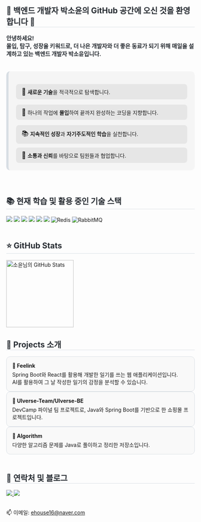 <h2 style="border-bottom: 1px solid #d8dee4; color: #282d33;"> 🪼 백엔드 개발자 박소윤의 GitHub 공간에 오신 것을 환영합니다 🪼 </h2>
<div style="font-weight: 700; font-size: 15px; text-align: left; color: #282d33;">
    안녕하세요!<br>
    <strong>몰입, 탐구, 성장</strong>을 키워드로, 더 나은 개발자와 더 좋은 동료가 되기 위해 매일을 설계하고 있는 백엔드 개발자 <strong>박소윤</strong>입니다. 
</div> 
<br>

<div style="border-left: 6px solid #d8dee4; background-color: #f5f5f5; padding: 20px; margin: 20px 0; border-radius: 10px;">
  <p style="background-color: #e6e6e6; padding: 10px 15px; border-radius: 8px; margin-bottom: 10px;">
    <span style="font-size: 18px;">🚀</span> <strong>새로운 기술</strong>을 적극적으로 탐색합니다.
  </p>
  <p style="background-color: #e6e6e6; padding: 10px 15px; border-radius: 8px; margin-bottom: 10px;">
    <span style="font-size: 18px;">🎯</span> 하나의 작업에 <strong>몰입</strong>하여 끝까지 완성하는 코딩을 지향합니다.
  </p>
  <p style="background-color: #e6e6e6; padding: 10px 15px; border-radius: 8px; margin-bottom: 10px;">
    <span style="font-size: 18px;">📚</span> <strong>지속적인 성장</strong>과 <strong>자기주도적인 학습</strong>을 실천합니다.
  </p>
  <p style="background-color: #e6e6e6; padding: 10px 15px; border-radius: 8px; margin: 0;">
    <span style="font-size: 18px;">🤝</span> <strong>소통과 신뢰</strong>를 바탕으로 팀원들과 협업합니다.
  </p>
</div>

<br>
<h2 style="border-bottom: 1px solid #d8dee4; color: #282d33;"> 📚 현재 학습 및 활용 중인 기술 스택 </h2>
<div style="text-align: left;">
    <img src="https://img.shields.io/badge/Github-181717?style=flat&logo=Github&logoColor=white">
    <img src="https://img.shields.io/badge/Java-007396?style=flat&logo=Java&logoColor=white">
    <img src="https://img.shields.io/badge/MySQL-4479A1?style=flat&logo=MySQL&logoColor=white">
    <img src="https://img.shields.io/badge/Oracle-F80000?style=flat&logo=Oracle&logoColor=white">
    <img src="https://img.shields.io/badge/Spring%20Boot-6DB33F?style=flat&logo=springboot&logoColor=white">
    <img src="https://img.shields.io/badge/Spring-6DB33F?style=flat&logo=Spring&logoColor=white">
    <img src="https://img.shields.io/badge/Redis-DC382D?style=flat&logo=redis&logoColor=white" alt="Redis">
    <img src="https://img.shields.io/badge/RabbitMQ-FF6600?style=flat&logo=rabbitmq&logoColor=white" alt="RabbitMQ">
</div>
<br>
<h2 style="border-bottom: 1px solid #d8dee4; color: #282d33;"> ⭐ GitHub Stats </h2>
<img src="https://github-readme-stats.vercel.app/api?username=ehouse16&show_icons=true&theme=tokyonight&hide_title=true" alt="소윤님의 GitHub Stats" height="180" />
<br>
<h2 style="border-bottom: 1px solid #d8dee4; color: #282d33;">📌 Projects 소개</h2>
 <div style="padding: 15px; border: 1px solid #d8dee4; border-radius: 10px; background-color: #f9f9f9;">
    <h4 style="margin: 0;">📝 Feelink</h4>
    <p style="margin: 5px 0 0 0;">
      Spring Boot와 React를 활용해 개발한 일기를 쓰는 웹 애플리케이션입니다.<br>
        AI를 활용하여 그 날 작성한 일기의 감정을 분석할 수 있습니다. 
    </p>
  </div>

  <div style="padding: 15px; border: 1px solid #d8dee4; border-radius: 10px; background-color: #f9f9f9;">
    <h4 style="margin: 0;">🌌 Ulverse-Team/Ulverse-BE</h4>
    <p style="margin: 5px 0 0 0;">
      DevCamp 파이널 팀 프로젝트로, Java와 Spring Boot를 기반으로 한 쇼핑몰 프로젝트입니다.<br/>
    </p>
  </div>

  <div style="padding: 15px; border: 1px solid #d8dee4; border-radius: 10px; background-color: #f9f9f9;">
  <h4 style="margin: 0;">🧩 Algorithm</h4>
  <p style="margin: 5px 0 0 0;">
    다양한 알고리즘 문제를 Java로 풀이하고 정리한 저장소입니다.<br/>
  </p>
</div>

<br>
<h2 style="border-bottom: 1px solid #d8dee4; color: #282d33;"> 💌 연락처 및 블로그 </h2>
<div style="text-align: left;">
  <a href="https://velog.io/@ehouse16/posts">
    <img src="https://img.shields.io/badge/Velog-20C997?style=for-the-badge&logo=velog&logoColor=white" />
  </a>
  <a href="https://developer-soyun.tistory.com/">
    <img src="https://img.shields.io/badge/Tistory-000000?style=for-the-badge&logo=tistory&logoColor=white" />
  </a>
</div>
<br/>
<p>📫 이메일: <a href="mailto:ehouse16@naver.com">ehouse16@naver.com</a></p>


